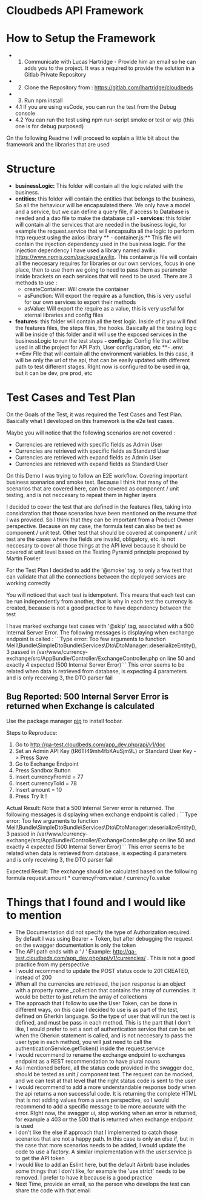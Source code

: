 # Cloudbeds API Framework

# How to Setup the Framework
- 1. Communicate with Lucas Hartridge - Provide him an email so he can adds you to the project. It was a required to provide the solution in a Gitlab Private Repository
- 2. Clone the Repository from : https://gitlab.com/lhartridge/cloudbeds
- 3. Run npm install
- 4.1 If you are using vsCode, you can run the test from the Debug console
- 4.2 You can run the test using npm run-script smoke or test or wip (this one is for debug purposed)

On the following Readme I will proceed to explain a little bit about the framework and the libraries that are used

# Structure

- **businessLogic:** This folder will contain all the logic related with the business. 
 - **entities:** this folder will contain the entities that belongs to the business, So all the behaviour will be encapsulated there. We only have a model and a service, but we can define a query file, if access to Database is needed and a dao file to make the database call
  **- services:** this folder will contain all the services that are needed in the business logic, for example the request.service that will encapsulta all the logic to perform http request using the axios library
** - container.js:** This file will contain the injection dependency used in the business logic. For the injection dependency I have used a library named awilix: https://www.npmjs.com/package/awilix. This container.js file will contain all the neccesary requires for libraries or our own services, focus in one place, then to use them we going to need to pass them as parameter inside brackets on each services that will need to be used. There are 3 methods to use :
    - createContainer: Will create the container
	- asFunction: Will export the require as a function, this is very useful for our own services to export their methods 
	- asValue: Will export the require as a value, this is very useful for xternal libraries and config files
- **features:** this folder will contain all the test logic. Inside of it you will find the features files, the steps files, the hooks. Basically all the testing logic will be inside of this folder and it will use the exposed services in the businessLogic to run the test steps
**- config.js:** Config file that will be used in all the project for API Path, User configuration, etc
**- .env: **Env FIle that will contain all the environment variables. In this case, it will be only the url of the api, that can be easily updated with different path to test different stages. RIght now is configured to be used in qa, but it can be dev, pre prod, etc

# Test Cases and Test Plan

On the Goals of the Test, it was required the Test Cases and Test Plan. Basically what I developed on this framework is the e2e test cases. 

Maybe you will notice that the following scenarios are not covered :

- Currencies are retrieved with specific fields as Admin User
- Currencies are retrieved with specific fields as Standard User 
- Currencies are retrieved with expand fields as Admin User
- Currencies are retrieved with expand fields as Standard User

On this Demo I was trying to follow an E2E workflow. Covering important business scenarios and smoke test. Because I think that many of the scenarios that are covered here, can be covered as component / unit testing, and is not neccesary to repeat them in higher layers

I decided to cover the test that are defined in the features files, taking into considaration that those scenarios have been mentioned on the resume that I was provided. So I think that they can be important from a Product Owner perspective. Because on my case, the formula test can also be test as component / unit test. Other test that should be covered at component / unit test are the cases where the fields are invalid, obligatory, etc. Is not neccesary to cover all those things at the API level because it should be covered at unit level based on the Testing Pyramid principle proposed by Martin Fowler

For the Test Plan I decided to add the '@smoke' tag, to only a few test that can validate that all the connections between the deployed services are working correctly

You will noticed that each test is idempotent. This means that each test can be run independently from another, that is why in each test the currency is created, because is not a good practice to have dependency between the test

I have marked exchange test cases with '@skip' tag, associated with a 500 Internal Server Error. The following messages is displaying when exchange endpoint is called : ```Type error: Too few arguments to function Mell\Bundle\SimpleDtoBundle\Services\Dto\DtoManager::deserializeEntity(), 3 passed in /var/www/currency-exchange/src/AppBundle/Controller/ExchangeController.php on line 50 and exactly 4 expected (500 Internal Server Error)´´´
This error seems to be related when data is retrieved from database, is expecting 4 parameters and is only receiving 3, the DTO parser fail

## Bug Reported: 500 Internal Server Error is returned when Exchange is calculated

Use the package manager [pip](https://pip.pypa.io/en/stable/) to install foobar.

Steps to Reproduce:
1. Go to http://qa-test.cloudbeds.com/app_dev.php/api/v1/doc
2. Set an Admin API Key (tR6TI49mh4fbKAuSjm9L) or Standard User Key -> Press Save
3. Go to Exchange Endpoint 
4. Press Sandbox Button
5. Insert currencyFromId = 77
6. Insert currencyToId = 78
7. Insert amount = 10
8. Press Try It !


Actual Result: Note that a 500 Internal Server error is returned. The following messages is displaying when exchange endpoint is called : ```Type error: Too few arguments to function Mell\Bundle\SimpleDtoBundle\Services\Dto\DtoManager::deserializeEntity(), 3 passed in /var/www/currency-exchange/src/AppBundle/Controller/ExchangeController.php on line 50 and exactly 4 expected (500 Internal Server Error)´´´
This error seems to be related when data is retrieved from database, is expecting 4 parameters and is only receiving 3, the DTO parser fail

Expected Result: The exchange should be calculated based on the following formula request.amount * currencyFrom.value / currencyTo.value



# Things that I found and I would like to mention
- The Documentation did not specify the type of Authorization required. By default I was using Bearer + Token, but after debugging the request on the swagger documentation is only the token
- The API path ends with a ‘ / ‘ Example: http://qa-test.cloudbeds.com/app_dev.php/api/v1/currencies/ . This is not a good practice from my perspective
- I would recommend to update the POST status code to 201 CREATED, instead of 200
- When all the currencies are retrieved, the json response is an object with a property name _collection that contains the array of currencies. It would be better to just return the array of collections
- The approach that I follow to use the User Token, can be done in different ways, on this case I decided to use is as part of the test, defined on Gherkin language. So the type of user that will run the test is defined, and must be pass in each method. This is the part that I don't like, I would prefer to set a sort of authentication service that can be set when the Gherkin statement is called, and is not neccesary to pass the user type in each method, you will just need to call the authenticationService.getToken() inside the request.service
- I would recommend to rename the exchange endpoint to exchanges endpoint as a REST recommendation to have plural nouns
- As I mentioned before, all the status code provided in the swagger doc, should be tested as unit / component test. The request can be mocked, and we can test at that level that the right status code is sent to the user
- I would recommend to add a more understandable response body when the api returns a non successful code. It is returning the complete HTML that is not adding values from a users perspective, so I would recommend to add a specific message to be more accurate with the error. RIght now, the swagger ui, stop working when an error is returned, for example a 403 or the 500 that is returned when exchange endpoint is used
- I don't like the else if approach that I implemented to catch those scenarios that are not a happy path. In this case is only an else if, but in the case that more scenarios needs to be added, I would update the code to use a factory. A similar implementation with the user.service.js to get the API token
- I would like to add an Eslint here, but the default Airbnb base includes some things that I don't like, for example the 'use strict' needs to be removed. I prefer to have it because is a good practice
- Next Time, provide an email, so the person who develops the test can share the code with that email

